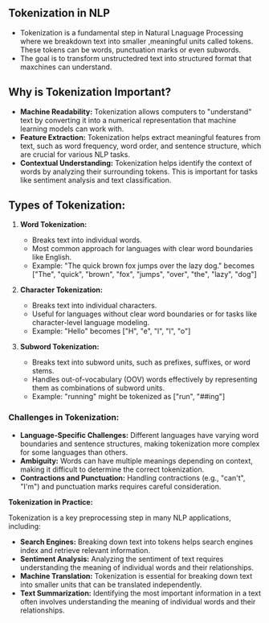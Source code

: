 ## Tokenization in NLP

- Tokenization is a fundamental step in Natural Lnaguage Processing where we breakdown text into smaller ,meaningful units called tokens.
These tokens can be words, punctuation marks or even subwords.
 - The goal is to transform unstructedred text into structured format that maxchines can understand.




## **Why is Tokenization Important?**

* **Machine Readability:** Tokenization allows computers to "understand" text by converting it into a numerical representation that machine learning models can work with.
* **Feature Extraction:** Tokenization helps extract meaningful features from text, such as word frequency, word order, and sentence structure, which are crucial for various NLP tasks.
* **Contextual Understanding:** Tokenization helps identify the context of words by analyzing their surrounding tokens. This is important for tasks like sentiment analysis and text classification.

## **Types of Tokenization:**

1. **Word Tokenization:** 
   * Breaks text into individual words.
   * Most common approach for languages with clear word boundaries like English.
   * Example: "The quick brown fox jumps over the lazy dog." becomes ["The", "quick", "brown", "fox", "jumps", "over", "the", "lazy", "dog"]

2. **Character Tokenization:**
   * Breaks text into individual characters.
   * Useful for languages without clear word boundaries or for tasks like character-level language modeling.
   * Example: "Hello" becomes ["H", "e", "l", "l", "o"]

3. **Subword Tokenization:**
   * Breaks text into subword units, such as prefixes, suffixes, or word stems.
   * Handles out-of-vocabulary (OOV) words effectively by representing them as combinations of subword units.
   * Example: "running" might be tokenized as ["run", "##ing"]

### **Challenges in Tokenization:**

* **Language-Specific Challenges:** Different languages have varying word boundaries and sentence structures, making tokenization more complex for some languages than others.
* **Ambiguity:** Words can have multiple meanings depending on context, making it difficult to determine the correct tokenization.
* **Contractions and Punctuation:** Handling contractions (e.g., "can't", "I'm") and punctuation marks requires careful consideration.

**Tokenization in Practice:**

Tokenization is a key preprocessing step in many NLP applications, including:

* **Search Engines:** Breaking down text into tokens helps search engines index and retrieve relevant information.
* **Sentiment Analysis:** Analyzing the sentiment of text requires understanding the meaning of individual words and their relationships.
* **Machine Translation:** Tokenization is essential for breaking down text into smaller units that can be translated independently.
* **Text Summarization:** Identifying the most important information in a text often involves understanding the meaning of individual words and their relationships.

